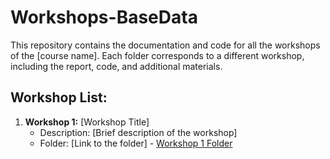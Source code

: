 # Workshops-BaseData
This repository contains the documentation and code for all the workshops of the [course name]. Each folder corresponds to a different workshop, including the report, code, and additional materials.

## Workshop List:
1. **Workshop 1:** [Workshop Title]
   - Description: [Brief description of the workshop]
   - Folder: [Link to the folder] - [Workshop 1 Folder](./Workshop1/)
